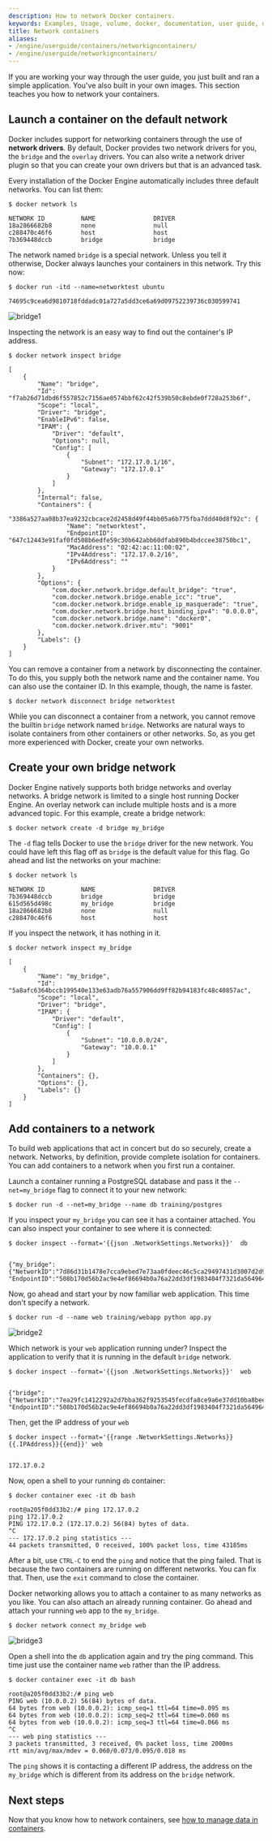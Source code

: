 ```yaml
---
description: How to network Docker containers.
keywords: Examples, Usage, volume, docker, documentation, user guide, data, volumes
title: Network containers
aliases:
- /engine/userguide/containers/networkigncontainers/
- /engine/userguide/networkigncontainers/
---
```


If you are working your way through the user guide, you just built and ran a
simple application. You've also built in your own images. This section teaches
you how to network your containers.

## Launch a container on the default network

Docker includes support for networking containers through the use of **network
drivers**. By default, Docker provides two network drivers for you, the
`bridge` and the `overlay` drivers. You can also write a network driver plugin so
that you can create your own drivers but that is an advanced task.

Every installation of the Docker Engine automatically includes three default networks. You can list them:

    $ docker network ls

    NETWORK ID          NAME                DRIVER
    18a2866682b8        none                null
    c288470c46f6        host                host
    7b369448dccb        bridge              bridge

The network named `bridge` is a special network. Unless you tell it otherwise, Docker always launches your containers in this network. Try this now:

    $ docker run -itd --name=networktest ubuntu

    74695c9cea6d9810718fddadc01a727a5dd3ce6a69d09752239736c030599741

![bridge1](images/engine/tutorials/bridge1.png)

Inspecting the network is an easy way to find out the container's IP address.

```console
$ docker network inspect bridge

[
    {
        "Name": "bridge",
        "Id": "f7ab26d71dbd6f557852c7156ae0574bbf62c42f539b50c8ebde0f728a253b6f",
        "Scope": "local",
        "Driver": "bridge",
        "EnableIPv6": false,
        "IPAM": {
            "Driver": "default",
            "Options": null,
            "Config": [
                {
                    "Subnet": "172.17.0.1/16",
                    "Gateway": "172.17.0.1"
                }
            ]
        },
        "Internal": false,
        "Containers": {
            "3386a527aa08b37ea9232cbcace2d2458d49f44bb05a6b775fba7ddd40d8f92c": {
                "Name": "networktest",
                "EndpointID": "647c12443e91faf0fd508b6edfe59c30b642abb60dfab890b4bdccee38750bc1",
                "MacAddress": "02:42:ac:11:00:02",
                "IPv4Address": "172.17.0.2/16",
                "IPv6Address": ""
            }
        },
        "Options": {
            "com.docker.network.bridge.default_bridge": "true",
            "com.docker.network.bridge.enable_icc": "true",
            "com.docker.network.bridge.enable_ip_masquerade": "true",
            "com.docker.network.bridge.host_binding_ipv4": "0.0.0.0",
            "com.docker.network.bridge.name": "docker0",
            "com.docker.network.driver.mtu": "9001"
        },
        "Labels": {}
    }
]
```

You can remove a container from a network by disconnecting the container. To do this, you supply both the network name and the container name. You can also use the container ID. In this example, though, the name is faster.

    $ docker network disconnect bridge networktest

While you can disconnect a container from a network, you cannot remove the
builtin `bridge` network named `bridge`. Networks are natural ways to isolate
containers from other containers or other networks. So, as you get more
experienced with Docker, create your own networks.

## Create your own bridge network

Docker Engine natively supports both bridge networks and overlay networks. A bridge network is limited to a single host running Docker Engine. An overlay network can include multiple hosts and is a more advanced topic. For this example, create a bridge network:

    $ docker network create -d bridge my_bridge

The `-d` flag tells Docker to use the `bridge` driver for the new network. You could have left this flag off as `bridge` is the default value for this flag. Go ahead and list the networks on your machine:

    $ docker network ls

    NETWORK ID          NAME                DRIVER
    7b369448dccb        bridge              bridge
    615d565d498c        my_bridge           bridge
    18a2866682b8        none                null
    c288470c46f6        host                host

If you inspect the network, it has nothing in it.

    $ docker network inspect my_bridge

    [
        {
            "Name": "my_bridge",
            "Id": "5a8afc6364bccb199540e133e63adb76a557906dd9ff82b94183fc48c40857ac",
            "Scope": "local",
            "Driver": "bridge",
            "IPAM": {
                "Driver": "default",
                "Config": [
                    {
                        "Subnet": "10.0.0.0/24",
                        "Gateway": "10.0.0.1"
                    }
                ]
            },
            "Containers": {},
            "Options": {},
            "Labels": {}
        }
    ]

## Add containers to a network

To build web applications that act in concert but do so securely, create a
network. Networks, by definition, provide complete isolation for containers. You
can add containers to a network when you first run a container.

Launch a container running a PostgreSQL database and pass it the `--net=my_bridge` flag to connect it to your new network:

    $ docker run -d --net=my_bridge --name db training/postgres

If you inspect your `my_bridge` you can see it has a container attached.
You can also inspect your container to see where it is connected:

    
    $ docker inspect --format='{{json .NetworkSettings.Networks}}'  db
    

    {"my_bridge":{"NetworkID":"7d86d31b1478e7cca9ebed7e73aa0fdeec46c5ca29497431d3007d2d9e15ed99",
    "EndpointID":"508b170d56b2ac9e4ef86694b0a76a22dd3df1983404f7321da5649645bf7043","Gateway":"10.0.0.1","IPAddress":"10.0.0.254","IPPrefixLen":24,"IPv6Gateway":"","GlobalIPv6Address":"","GlobalIPv6PrefixLen":0,"MacAddress":"02:42:ac:11:00:02"}}

Now, go ahead and start your by now familiar web application. This time don't specify a network.

    $ docker run -d --name web training/webapp python app.py

![bridge2](images/engine/tutorials/bridge2.png)

Which network is your `web` application running under? Inspect the application to verify that it is running in the default `bridge` network.

    
    $ docker inspect --format='{{json .NetworkSettings.Networks}}'  web
    

    {"bridge":{"NetworkID":"7ea29fc1412292a2d7bba362f9253545fecdfa8ce9a6e37dd10ba8bee7129812",
    "EndpointID":"508b170d56b2ac9e4ef86694b0a76a22dd3df1983404f7321da5649645bf7043","Gateway":"172.17.0.1","IPAddress":"10.0.0.2","IPPrefixLen":24,"IPv6Gateway":"","GlobalIPv6Address":"","GlobalIPv6PrefixLen":0,"MacAddress":"02:42:ac:11:00:02"}}

Then, get the IP address of your `web`

    
    $ docker inspect --format='{{range .NetworkSettings.Networks}}{{.IPAddress}}{{end}}' web
    

    172.17.0.2

Now, open a shell to your running `db` container:

    $ docker container exec -it db bash

    root@a205f0dd33b2:/# ping 172.17.0.2
    ping 172.17.0.2
    PING 172.17.0.2 (172.17.0.2) 56(84) bytes of data.
    ^C
    --- 172.17.0.2 ping statistics ---
    44 packets transmitted, 0 received, 100% packet loss, time 43185ms

After a bit, use `CTRL-C` to end the `ping` and notice that the ping failed. That is because the two containers are running on different networks. You can fix that. Then, use the `exit` command to close the container.

Docker networking allows you to attach a container to as many networks as you like. You can also attach an already running container. Go ahead and attach your running `web` app to the `my_bridge`.

    $ docker network connect my_bridge web


![bridge3](images/engine/tutorials/bridge3.png)

Open a shell into the `db` application again and try the ping command. This time just use the container name `web` rather than the IP address.

    $ docker container exec -it db bash

    root@a205f0dd33b2:/# ping web
    PING web (10.0.0.2) 56(84) bytes of data.
    64 bytes from web (10.0.0.2): icmp_seq=1 ttl=64 time=0.095 ms
    64 bytes from web (10.0.0.2): icmp_seq=2 ttl=64 time=0.060 ms
    64 bytes from web (10.0.0.2): icmp_seq=3 ttl=64 time=0.066 ms
    ^C
    --- web ping statistics ---
    3 packets transmitted, 3 received, 0% packet loss, time 2000ms
    rtt min/avg/max/mdev = 0.060/0.073/0.095/0.018 ms

The `ping` shows it is contacting a different IP address, the address on the `my_bridge` which is different from its address on the `bridge` network.

## Next steps

Now that you know how to network containers, see [how to manage data in containers](../../storage/volumes.md).
